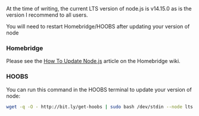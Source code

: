 At the time of writing, the current LTS version of node.js is v14.15.0 as is the version I recommend to all users.

You will need to restart Homebridge/HOOBS after updating your version of node

### Homebridge

Please see the [How To Update Node.js](https://github.com/homebridge/homebridge/wiki/How-To-Update-Node.js) article on the Homebridge wiki.

### HOOBS

You can run this command in the HOOBS terminal to update your version of node:

```bash
wget -q -O - http://bit.ly/get-hoobs | sudo bash /dev/stdin --node lts
```